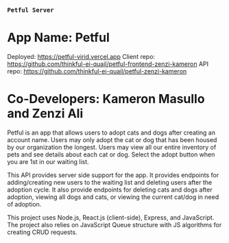 ### `Petful Server`

# App Name: Petful
Deployed: https://petful-virid.vercel.app
Client repo: https://github.com/thinkful-ei-quail/petful-frontend-zenzi-kameron
API repo: https://github.com/thinkful-ei-quail/petful-zenzi-kameron

# Co-Developers: Kameron Masullo and Zenzi Ali
Petful is an app that allows users to adopt cats and dogs after creating an account name. Users may only adopt the cat or dog that has been housed by our organization the longest. Users may view all our entire inventory of pets and see details about each cat or dog. Select the adopt button when you are 1st in our waiting list.

This API provides server side support for the app. It provides endpoints for adding/creating new users to the waiting list and deleting users after the adoption cycle. It also provide endpoints for deleting cats and dogs after adoption, viewing all dogs and cats, or viewing the current cat/dog in need of adoption.

This project uses Node.js, React.js (client-side), Express, and JavaScript. The project also relies on JavaScript Queue structure with JS algorithms for creating CRUD requests.